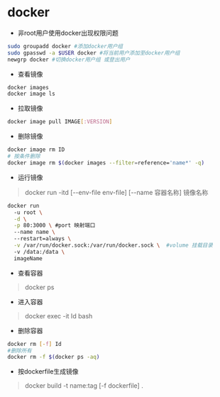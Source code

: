# docker

* 非root用户使用docker出现权限问题

``` bash
sudo groupadd docker #添加docker用户组
sudo gpasswd -a $USER docker #将当前用户添加至docker用户组
newgrp docker #切换docker用户组 或登出用户
```

* 查看镜像

``` bash
docker images
docker image ls
```

* 拉取镜像

``` bash
docker image pull IMAGE[:VERSION]
```

* 删除镜像

``` bash
docker image rm ID
# 按条件删除
docker image rm $(docker images --filter=reference='name*' -q)
```

* 运行镜像

> docker run -itd [--env-file env-file] [--name 容器名称] 镜像名称
```sh
docker run 
  -u root \
  -d \
  -p 80:3000 \ #port 映射端口
  --name name \    
  --restart=always \
  -v /var/run/docker.sock:/var/run/docker.sock \  #volume 挂载目录
  -v /data:/data \
  imageName
```

* 查看容器

> docker ps

* 进入容器

> docker exec -it Id bash

* 删除容器

``` bash
docker rm [-f] Id 
#删除所有
docker rm -f $(docker ps -aq)
```

* 按dockerfile生成镜像

> docker build -t name:tag [-f dockerfile] .

